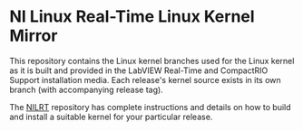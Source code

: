 # NI Linux Real-Time Linux Kernel Mirror

This repository contains the Linux kernel branches used for the Linux
kernel as it is built and provided in the LabVIEW Real-Time and
CompactRIO Support installation media. Each release's kernel source
exists in its own branch (with accompanying release tag).

The [NILRT](https://github.com/ni/nilrt) repository has complete
instructions and details on how to build and install a suitable kernel
for your particular release.
